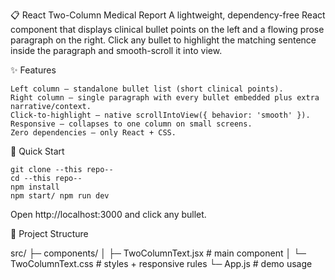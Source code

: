 📋 React Two-Column Medical Report
A lightweight, dependency-free React component that displays clinical bullet points on the left and a flowing prose paragraph on the right.
Click any bullet to highlight the matching sentence inside the paragraph and smooth-scroll it into view.


✨ Features

    Left column – standalone bullet list (short clinical points).
    Right column – single paragraph with every bullet embedded plus extra narrative/context.
    Click-to-highlight – native scrollIntoView({ behavior: 'smooth' }).
    Responsive – collapses to one column on small screens.
    Zero dependencies – only React + CSS.

🚀 Quick Start

    git clone --this repo--
    cd --this repo--
    npm install
    npm start/ npm run dev
    
Open http://localhost:3000 and click any bullet.

📁 Project Structure

src/
├─ components/
│  ├─ TwoColumnText.jsx   # main component
│  └─ TwoColumnText.css   # styles + responsive rules
└─ App.js                 # demo usage
